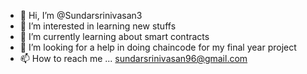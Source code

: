 - 👋 Hi, I’m @Sundarsrinivasan3
- 👀 I’m interested in learning new stuffs
- 🌱 I’m currently learning about smart contracts
- 💞️ I’m looking for a help in doing chaincode for my final year project
- 📫 How to reach me ... sundarsrinivasan96@gmail.com

<!---
Sundarsrinivasan3/Sundarsrinivasan3 is a ✨ special ✨ repository because its `README.md` (this file) appears on your GitHub profile.
You can click the Preview link to take a look at your changes.
--->

